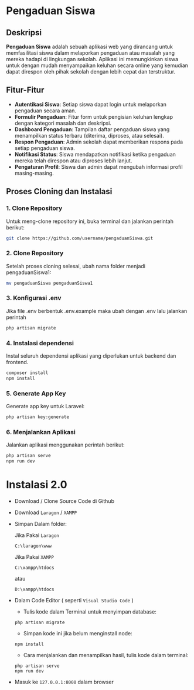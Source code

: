 # Pengaduan Siswa

## Deskripsi
**Pengaduan Siswa** adalah sebuah aplikasi web yang dirancang untuk memfasilitasi siswa dalam melaporkan pengaduan atau masalah yang mereka hadapi di lingkungan sekolah. Aplikasi ini memungkinkan siswa untuk dengan mudah menyampaikan keluhan secara online yang kemudian dapat direspon oleh pihak sekolah dengan lebih cepat dan terstruktur.

## Fitur-Fitur
- **Autentikasi Siswa**: Setiap siswa dapat login untuk melaporkan pengaduan secara aman.
- **Formulir Pengaduan**: Fitur form untuk pengisian keluhan lengkap dengan kategori masalah dan deskripsi.
- **Dashboard Pengaduan**: Tampilan daftar pengaduan siswa yang menampilkan status terbaru (diterima, diproses, atau selesai).
- **Respon Pengaduan**: Admin sekolah dapat memberikan respons pada setiap pengaduan siswa.
- **Notifikasi Status**: Siswa mendapatkan notifikasi ketika pengaduan mereka telah direspon atau diproses lebih lanjut.
- **Pengaturan Profil**: Siswa dan admin dapat mengubah informasi profil masing-masing.

## Proses Cloning dan Instalasi

### 1. Clone Repository
Untuk meng-clone repository ini, buka terminal dan jalankan perintah berikut:

```bash
git clone https://github.com/username/pengaduanSiswa.git
```
### 2. Clone Repository
Setelah proses cloning selesai, ubah nama folder menjadi pengaduanSiswa1:
```bash
mv pengaduanSiswa pengaduanSiswa1
```
### 3. Konfigurasi .env
Jika file .env berbentuk .env.example maka ubah dengan .env lalu jalankan perintah
```bash
php artisan migrate
```
### 4. Instalasi dependensi
Instal seluruh dependensi aplikasi yang diperlukan untuk backend dan frontend.
```bash
composer install
npm install
```
### 5. Generate App Key
Generate app key untuk Laravel:
```bash
php artisan key:generate
```
### 6. Menjalankan Aplikasi
Jalankan aplikasi menggunakan perintah berikut:
```bash
php artisan serve
npm run dev
```

# Instalasi 2.0
- Download / Clone Source Code di Github
- Download `Laragon` / `XAMPP`
- Simpan Dalam folder:

  Jika Pakai `Laragon`
  ```
  C:\laragon\www
  ```
  
  Jika Pakai `XAMPP`
  ```
  C:\xampp\htdocs
  ```
  atau
  
  ```
  D:\xampp\htdocs
  ```

- Dalam Code Editor ( seperti `Visual Studio Code` )
  - Tulis kode dalam Terminal untuk menyimpan database:


  ```
  php artisan migrate
  ```

  - Simpan kode ini jika belum menginstall node:


  ```
  npm install
  ```

  - Cara menjalankan dan menampilkan hasil, tulis kode dalam terminal:


  ```
  php artisan serve
  npm run dev
  ```

- Masuk ke `127.0.0.1:8000` dalam browser
